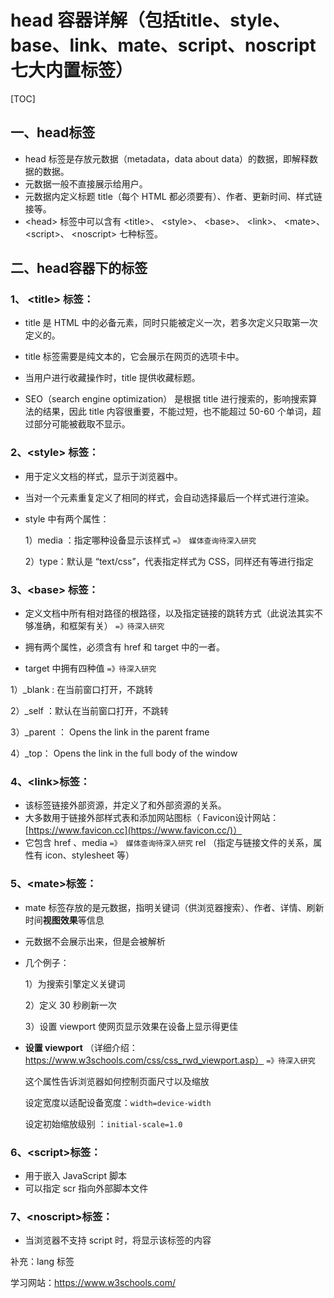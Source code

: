 # head 容器详解（包括title、style、base、link、mate、script、noscript七大内置标签）

[TOC]

## 一、head标签

* head 标签是存放元数据（metadata，data about data）的数据，即解释数据的数据。
* 元数据一般不直接展示给用户。
* 元数据内定义标题 title（每个 HTML 都必须要有）、作者、更新时间、样式链接等。
* \<head\> 标签中可以含有 <title\>、 <style\>、  <base\>、 <link\>、  <mate\>、 <script\>、 <noscript\>  七种标签。

## 二、head容器下的标签

### 1、 \<title\> 标签：

* title 是 HTML 中的必备元素，同时只能被定义一次，若多次定义只取第一次定义的。

* title 标签需要是纯文本的，它会展示在网页的选项卡中。
* 当用户进行收藏操作时，title 提供收藏标题。
* SEO（search engine optimization） 是根据 title 进行搜索的，影响搜索算法的结果，因此 title 内容很重要，不能过短，也不能超过 50-60 个单词，超过部分可能被截取不显示。

### 2、\<style\> 标签：

* 用于定义文档的样式，显示于浏览器中。

* 当对一个元素重复定义了相同的样式，会自动选择最后一个样式进行渲染。

* style 中有两个属性：

  1）media ：指定哪种设备显示该样式 ```=》 媒体查询待深入研究```

  2）type：默认是 “text/css”，代表指定样式为 CSS，同样还有等进行指定 

### 3、\<base\> 标签：

* 定义文档中所有相对路径的根路径，以及指定链接的跳转方式（此说法其实不够准确，和框架有关） ```=》待深入研究```

* 拥有两个属性，必须含有 href 和 target 中的一者。

*  target  中拥有四种值 ```=》待深入研究```

  1）_blank : 在当前窗口打开，不跳转

  2）_self ：默认在当前窗口打开，不跳转

  3）_parent ： Opens the link in the parent frame

  4）_top： Opens the link in the full body of the window

### 4、\<link\>标签：

* 该标签链接外部资源，并定义了和外部资源的关系。
* 大多数用于链接外部样式表和添加网站图标（ Favicon设计网站：[https://www.favicon.cc](https://www.favicon.cc/)）
* 它包含 href 、media ```=》 媒体查询待深入研究``` rel （指定与链接文件的关系，属性有 icon、stylesheet 等）

### 5、\<mate\>标签：

* mate 标签存放的是元数据，指明关键词（供浏览器搜索）、作者、详情、刷新时间**视图效果**等信息

* 元数据不会展示出来，但是会被解析

* 几个例子：

  1）为搜索引擎定义关键词

  <meta name="keywords" content="HTML, CSS, JavaScript">

  2）定义 30 秒刷新一次

  <meta http-equiv="refresh" content="30">

  3）设置 viewport 使网页显示效果在设备上显示得更佳

  <meta http-equiv="refresh" content="30">

* **设置 viewport** （详细介绍：https://www.w3schools.com/css/css_rwd_viewport.asp） ```=》待深入研究```

  这个属性告诉浏览器如何控制页面尺寸以及缩放

  设定宽度以适配设备宽度：```width=device-width```

  设定初始缩放级别 ：````initial-scale=1.0````

  <meta name="viewport" content="width=device-width, initial-scale=1.0">

### 6、\<script\>标签：

* 用于嵌入 JavaScript 脚本
* 可以指定 scr 指向外部脚本文件

### 7、\<noscript\>标签：

* 当浏览器不支持 script 时，将显示该标签的内容

补充：lang 标签

学习网站：https://www.w3schools.com/
